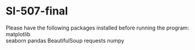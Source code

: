 # SI-507-final
Please have the following packages installed before running the program:
matplotlib\
seaborn 
pandas 
BeautifulSoup 
requests
numpy 

